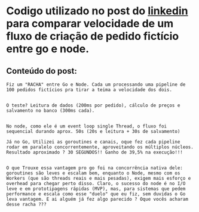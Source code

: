 # Codigo utilizado no post do [linkedin](https://www.linkedin.com/feed/update/urn:li:activity:7308145428812750849/) para comparar velocidade de um fluxo de criação de pedido fictício entre go e node.

## Conteúdo do post:
```
Fiz um "RACHA" entre Go e Node. Cada um processando uma pipeline de 100 pedidos fictícios pra tirar a teima a velocidade dos dois.


O teste? Leitura de dados (200ms por pedido), cálculo de preços e salvamento no banco (300ms cada).


No node, como ele é um event loop single Thread, o fluxo foi sequencial durando aprox. 50s (20s e leitura + 30s de salvamento)

Já no Go, Utilizei as goroutines e canais, oque fez cada pipeline rodar em paralelo concorrentemente, aproveitando os múltiplos núcleos. Resultado aproximado ? 30 SEGUNDOS!! Ganho de 39,5% na execução!!!


O que Trouxe essa vantagem pro go foi na concorrência nativa dele: goroutines são leves e escalam bem, enquanto o Node, mesmo com os Workers (que são threads reais e mais pesadas), exigem mais esforço e overhead para chegar perto disso. Claro, o sucesso do node é no I/O leve e em prototipagens rápidas (MVP), mas, para sistemas que pedem performance e escala como esse "duelo" que eu fiz, sem duvidas o Go leva vantagem. E ai alguém já fez algo parecido ? Oque vocês acharam desse racha ???
```
